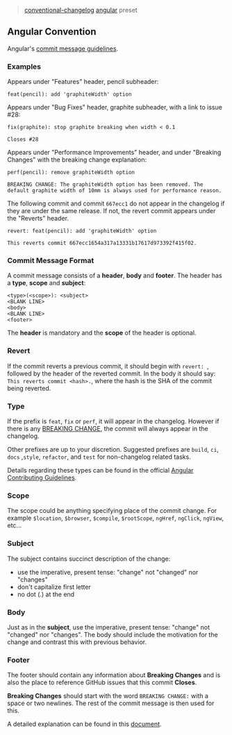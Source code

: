 > [conventional-changelog](https://github.com/ajoslin/conventional-changelog) [angular](https://github.com/angular/angular) preset

## Angular Convention

Angular's [commit message guidelines](https://github.com/angular/angular/blob/master/CONTRIBUTING.md#commit).

### Examples

Appears under "Features" header, pencil subheader:

```
feat(pencil): add 'graphiteWidth' option
```

Appears under "Bug Fixes" header, graphite subheader, with a link to issue #28:

```
fix(graphite): stop graphite breaking when width < 0.1

Closes #28
```

Appears under "Performance Improvements" header, and under "Breaking Changes" with the breaking change explanation:

```
perf(pencil): remove graphiteWidth option

BREAKING CHANGE: The graphiteWidth option has been removed. The default graphite width of 10mm is always used for performance reason.
```

The following commit and commit `667ecc1` do not appear in the changelog if they are under the same release. If not, the revert commit appears under the "Reverts" header.

```
revert: feat(pencil): add 'graphiteWidth' option

This reverts commit 667ecc1654a317a13331b17617d973392f415f02.
```

### Commit Message Format

A commit message consists of a **header**, **body** and **footer**.  The header has a **type**, **scope** and **subject**:

```
<type>(<scope>): <subject>
<BLANK LINE>
<body>
<BLANK LINE>
<footer>
```

The **header** is mandatory and the **scope** of the header is optional.

### Revert

If the commit reverts a previous commit, it should begin with `revert: `, followed by the header of the reverted commit. In the body it should say: `This reverts commit <hash>.`, where the hash is the SHA of the commit being reverted.

### Type

If the prefix is `feat`, `fix` or `perf`, it will appear in the changelog. However if there is any [BREAKING CHANGE](#footer), the commit will always appear in the changelog.

Other prefixes are up to your discretion. Suggested prefixes are `build`, `ci`, `docs` ,`style`, `refactor`, and `test` for non-changelog related tasks.

Details regarding these types can be found in the official [Angular Contributing Guidelines](https://github.com/angular/angular/blob/master/CONTRIBUTING.md#type).

### Scope

The scope could be anything specifying place of the commit change. For example `$location`,
`$browser`, `$compile`, `$rootScope`, `ngHref`, `ngClick`, `ngView`, etc...

### Subject

The subject contains succinct description of the change:

* use the imperative, present tense: "change" not "changed" nor "changes"
* don't capitalize first letter
* no dot (.) at the end

### Body

Just as in the **subject**, use the imperative, present tense: "change" not "changed" nor "changes".
The body should include the motivation for the change and contrast this with previous behavior.

### Footer

The footer should contain any information about **Breaking Changes** and is also the place to
reference GitHub issues that this commit **Closes**.

**Breaking Changes** should start with the word `BREAKING CHANGE:` with a space or two newlines. The rest of the commit message is then used for this.

A detailed explanation can be found in this [document](#commit-message-format).

[npm-image]: https://badge.fury.io/js/conventional-changelog-angular.svg
[npm-url]: https://npmjs.org/package/conventional-changelog-angular
[travis-image]: https://travis-ci.org/conventional-changelog/conventional-changelog-angular.svg?branch=master
[travis-url]: https://travis-ci.org/conventional-changelog/conventional-changelog-angular
[daviddm-image]: https://david-dm.org/conventional-changelog/conventional-changelog-angular.svg?theme=shields.io
[daviddm-url]: https://david-dm.org/conventional-changelog/conventional-changelog-angular
[coveralls-image]: https://coveralls.io/repos/conventional-changelog/conventional-changelog-angular/badge.svg
[coveralls-url]: https://coveralls.io/r/conventional-changelog/conventional-changelog-angular
[commit-message-format]: https://docs.google.com/document/d/1QrDFcIiPjSLDn3EL15IJygNPiHORgU1_OOAqWjiDU5Y/edit#